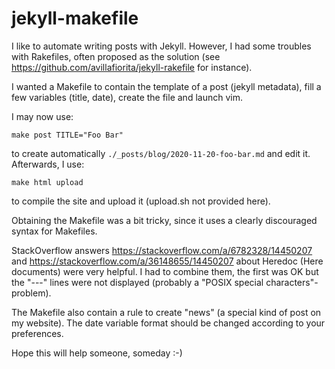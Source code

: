 # jekyll-makefile

I like to automate writing posts with Jekyll. However, I had some troubles with
Rakefiles, often proposed as the solution (see
https://github.com/avillafiorita/jekyll-rakefile for instance). 

I wanted a Makefile to contain the template of a post (jekyll metadata), fill a
few variables (title, date), create the file and launch vim.

I may now use:
    
    make post TITLE="Foo Bar"
    
to create automatically `./_posts/blog/2020-11-20-foo-bar.md` and edit it.
Afterwards, I use:

    make html upload
    
to compile the site and upload it (upload.sh not provided here).

Obtaining the Makefile was a bit tricky, since it uses a clearly discouraged
syntax for Makefiles. 

StackOverflow answers https://stackoverflow.com/a/6782328/14450207 and
https://stackoverflow.com/a/36148655/14450207 about Heredoc (Here documents)
were very helpful. I had to combine them, the first was OK but the "---" lines
were not displayed (probably a "POSIX special characters"-problem).

The Makefile also contain a rule to create "news" (a special kind of post on my website). The date variable format should be changed according to your preferences. 

Hope this will help someone, someday :-)

